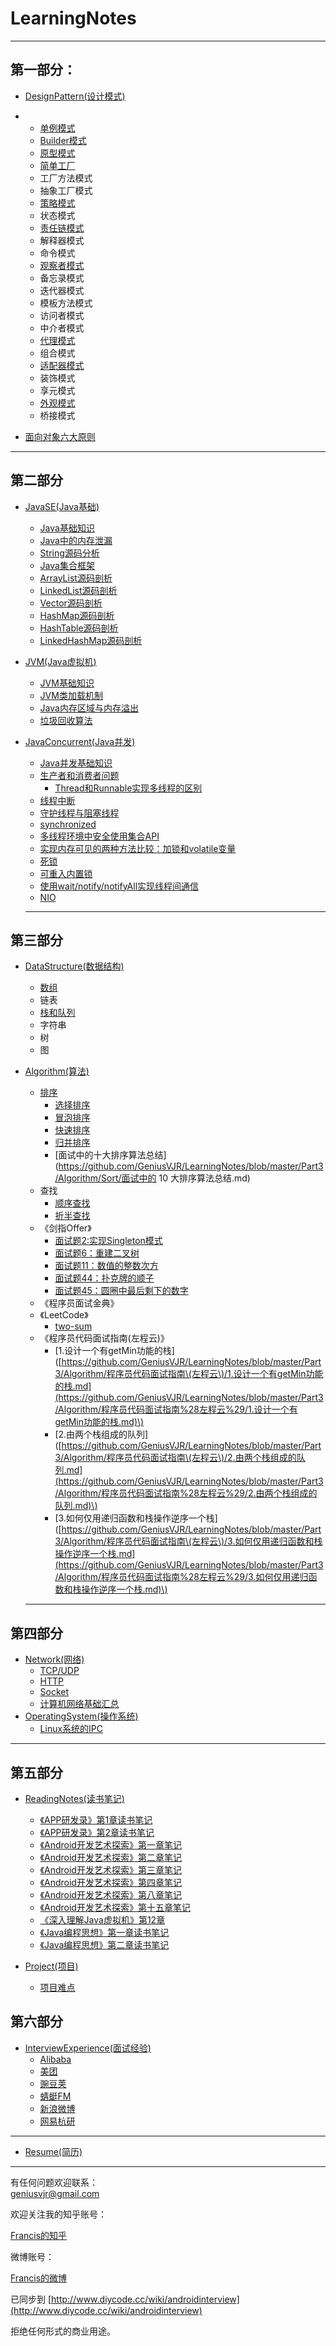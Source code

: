 # LearningNotes

---

## 第一部分：

* [DesignPattern\(设计模式\)](https://github.com/GeniusVJR/LearningNotes/tree/master/Part1/DesignPattern)

* * [单例模式](https://github.com/GeniusVJR/LearningNotes/blob/master/Part1/DesignPattern/单例模式.md)
  * [Builder模式](https://github.com/GeniusVJR/LearningNotes/blob/master/Part1/DesignPattern/Builder模式.md)
  * [原型模式](https://github.com/GeniusVJR/LearningNotes/blob/master/Part1/DesignPattern/原型模式.md)
  * [简单工厂](https://github.com/GeniusVJR/LearningNotes/blob/master/Part1/DesignPattern/简单工厂.md)
  * 工厂方法模式
  * 抽象工厂模式
  * [策略模式](https://github.com/GeniusVJR/LearningNotes/blob/master/Part1/DesignPattern/策略模式.md)
  * 状态模式
  * [责任链模式](https://github.com/GeniusVJR/LearningNotes/blob/master/Part1/DesignPattern/责任链模式.md)
  * 解释器模式
  * 命令模式
  * [观察者模式](https://github.com/GeniusVJR/LearningNotes/blob/master/Part1/DesignPattern/观察者模式.md)
  * 备忘录模式
  * 迭代器模式
  * 模板方法模式
  * 访问者模式
  * 中介者模式
  * [代理模式](https://github.com/GeniusVJR/LearningNotes/blob/master/Part1/DesignPattern/代理模式.md)
  * 组合模式
  * [适配器模式](https://github.com/GeniusVJR/LearningNotes/blob/master/Part1/DesignPattern/适配器模式.md)
  * 装饰模式
  * 享元模式
  * [外观模式](https://github.com/GeniusVJR/LearningNotes/blob/master/Part1/DesignPattern/外观模式.md)
  * 桥接模式
* [面向对象六大原则](#)



---

## 第二部分

* [JavaSE\(Java基础\)](https://github.com/GeniusVJR/LearningNotes/tree/master/Part2/JavaSE)

  * [Java基础知识](https://github.com/GeniusVJR/LearningNotes/blob/master/Part2/JavaSE/Java基础知识.md)
  * [Java中的内存泄漏](https://github.com/GeniusVJR/LearningNotes/blob/master/Part2/JavaSE/Java中的内存泄漏.md)
  * [String源码分析](https://github.com/GeniusVJR/LearningNotes/blob/master/Part2/JavaSE/String源码分析.md)
  * [Java集合框架](https://github.com/GeniusVJR/LearningNotes/blob/master/Part2/JavaSE/Java集合框架.md)
  * [ArrayList源码剖析](https://github.com/GeniusVJR/LearningNotes/blob/master/Part2/JavaSE/ArrayList源码剖析.md)
  * [LinkedList源码剖析](https://github.com/GeniusVJR/LearningNotes/blob/master/Part2/JavaSE/LinkedList源码剖析.md)
  * [Vector源码剖析](https://github.com/GeniusVJR/LearningNotes/blob/master/Part2/JavaSE/Vector源码剖析.md)
  * [HashMap源码剖析](https://github.com/GeniusVJR/LearningNotes/blob/master/Part2/JavaSE/HashMap源码剖析.md)
  * [HashTable源码剖析](https://github.com/GeniusVJR/LearningNotes/blob/master/Part2/JavaSE/HashTable源码剖析.md)
  * [LinkedHashMap源码剖析](https://github.com/GeniusVJR/LearningNotes/blob/master/Part2/JavaSE/LinkedHashMap源码剖析.md)

* [JVM\(Java虚拟机\)](https://github.com/GeniusVJR/LearningNotes/tree/master/Part2/JVM)

  * [JVM基础知识](https://github.com/GeniusVJR/LearningNotes/blob/master/Part2/JVM/JVM.md)
  * [JVM类加载机制](https://github.com/GeniusVJR/LearningNotes/blob/master/Part2/JVM/JVM类加载机制.md)
  * [Java内存区域与内存溢出](https://github.com/GeniusVJR/LearningNotes/blob/master/Part2/JVM/Java内存区域与内存溢出.md)
  * [垃圾回收算法](https://github.com/GeniusVJR/LearningNotes/blob/master/Part2/JVM/垃圾回收算法.md)

* [JavaConcurrent\(Java并发\)](https://github.com/GeniusVJR/LearningNotes/blob/master/Part2/JavaConcurrent/Java并发.md)

  * [Java并发基础知识](https://github.com/GeniusVJR/LearningNotes/blob/master/Part2/JavaConcurrent/Java并发基础知识.md)
  * [生产者和消费者问题](https://github.com/GeniusVJR/LearningNotes/blob/master/Part2/JavaConcurrent/生产者和消费者问题.md)
    * [Thread和Runnable实现多线程的区别](https://github.com/GeniusVJR/LearningNotes/blob/master/Part2/JavaConcurrent/Thread和Runnable实现多线程的区别.md) 
  * [线程中断](https://github.com/GeniusVJR/LearningNotes/blob/master/Part2/JavaConcurrent/线程中断.md)
  * [守护线程与阻塞线程](https://github.com/GeniusVJR/LearningNotes/blob/master/Part2/JavaConcurrent/守护线程与阻塞线程.md)
  * [synchronized](https://github.com/GeniusVJR/LearningNotes/blob/master/Part2/JavaConcurrent/Synchronized.md)
  * [多线程环境中安全使用集合API](https://github.com/GeniusVJR/LearningNotes/blob/master/Part2/JavaConcurrent/多线程环境中安全使用集合API.md)
  * [实现内存可见的两种方法比较：加锁和volatile变量](https://github.com/GeniusVJR/LearningNotes/blob/master/Part2/JavaConcurrent/实现内存可见的两种方法比较：加锁和volatile变量.md)
  * [死锁](https://github.com/GeniusVJR/LearningNotes/blob/master/Part2/JavaConcurrent/死锁.md)
  * [可重入内置锁](https://github.com/GeniusVJR/LearningNotes/blob/master/Part2/JavaConcurrent/可重入内置锁.md)
  * [使用wait/notify/notifyAll实现线程间通信](https://github.com/GeniusVJR/LearningNotes/blob/master/Part2/JavaConcurrent/使用wait:notify:notifyall实现线程间通信.md)
  * [NIO](https://github.com/GeniusVJR/LearningNotes/blob/master/Part2/JavaConcurrent/NIO.md)

  ---

## 第三部分

* [DataStructure\(数据结构\)](https://github.com/GeniusVJR/LearningNotes/tree/master/Part3/DataStructure)
  * [数组](https://github.com/GeniusVJR/LearningNotes/blob/master/Part3/DataStructure/数组.md)
  * 链表
  * [栈和队列](https://github.com/GeniusVJR/LearningNotes/blob/master/Part3/DataStructure/栈和队列.md)
  * 字符串
  * 树
  * 图
* [Algorithm\(算法\)]()

  * [排序](https://github.com/anAngryAnt/LearningNotes/tree/master/Part3/Algorithm/Sort)
    * [选择排序](https://github.com/anAngryAnt/LearningNotes/tree/master/Part3/Algorithm/Sort/选择排序.md)
    * [冒泡排序](https://github.com/anAngryAnt/LearningNotes/tree/master/Part3/Algorithm/Sort/冒泡排序.md)
    * [快速排序](https://github.com/anAngryAnt/LearningNotes/tree/master/Part3/Algorithm/Sort/快速排序.md)
    * [归并排序](https://github.com/anAngryAnt/LearningNotes/tree/master/Part3/Algorithm/Sort/归并排序.md)
    * [面试中的十大排序算法总结](https://github.com/GeniusVJR/LearningNotes/blob/master/Part3/Algorithm/Sort/面试中的 10 大排序算法总结.md)
  * 查找
    * [顺序查找](https://github.com/GeniusVJR/LearningNotes/blob/master/Part3/Algorithm/Lookup/顺序查找.md)
    * [折半查找](https://github.com/GeniusVJR/LearningNotes/blob/master/Part3/Algorithm/Lookup/折半查找.md)
  * 《剑指Offer》
    * [面试题2:实现Singleton模式](https://github.com/GeniusVJR/LearningNotes/blob/master/Part3/Algorithm/剑指Offer/1.七种方式实现singleton模式.md)
    * [面试题6：重建二叉树](https://github.com/GeniusVJR/LearningNotes/blob/master/Part3/Algorithm/剑指Offer/面试题6：重建二叉树.md)
    * [面试题11：数值的整数次方](https://github.com/GeniusVJR/LearningNotes/blob/master/Part3/Algorithm/剑指Offer/面试题11：数值的整数次方.md)
    * [面试题44：扑克牌的顺子](https://github.com/GeniusVJR/LearningNotes/blob/master/Part3/Algorithm/剑指Offer/面试题44：扑克牌的顺子.md)
    * [面试题45：圆圈中最后剩下的数字](https://github.com/GeniusVJR/LearningNotes/blob/master/Part3/Algorithm/剑指Offer/面试题45：圆圈中最后剩下的数字.md)
  * 《程序员面试金典》
  * 《LeetCode》
    * [two-sum](https://github.com/GeniusVJR/LearningNotes/blob/master/Part3/Algorithm/LeetCode/two-sum.md)
  * 《程序员代码面试指南\(左程云\)》
    * \[1.设计一个有getMin功能的栈\]\([https://github.com/GeniusVJR/LearningNotes/blob/master/Part3/Algorithm/程序员代码面试指南\(左程云\)/1.设计一个有getMin功能的栈.md](https://github.com/GeniusVJR/LearningNotes/blob/master/Part3/Algorithm/程序员代码面试指南%28左程云%29/1.设计一个有getMin功能的栈.md)\)
    * \[2.由两个栈组成的队列\]\([https://github.com/GeniusVJR/LearningNotes/blob/master/Part3/Algorithm/程序员代码面试指南\(左程云\)/2.由两个栈组成的队列.md](https://github.com/GeniusVJR/LearningNotes/blob/master/Part3/Algorithm/程序员代码面试指南%28左程云%29/2.由两个栈组成的队列.md)\)
    * \[3.如何仅用递归函数和栈操作逆序一个栈\]\([https://github.com/GeniusVJR/LearningNotes/blob/master/Part3/Algorithm/程序员代码面试指南\(左程云\)/3.如何仅用递归函数和栈操作逆序一个栈.md](https://github.com/GeniusVJR/LearningNotes/blob/master/Part3/Algorithm/程序员代码面试指南%28左程云%29/3.如何仅用递归函数和栈操作逆序一个栈.md)\)

  ---

## 第四部分

* [Network\(网络\)](https://github.com/GeniusVJR/LearningNotes/tree/master/Part4/Network)
  * [TCP/UDP](https://github.com/GeniusVJR/LearningNotes/blob/master/Part4/Network/TCP与UDP.md)
  * [HTTP](https://github.com/GeniusVJR/LearningNotes/blob/master/Part4/Network/Http协议.md)
  * [Socket](https://github.com/GeniusVJR/LearningNotes/blob/master/Part4/Network/Socket.md)
  * [计算机网络基础汇总](https://github.com/GeniusVJR/LearningNotes/blob/master/Part4/Network/计算机网络基础汇总.md)
* [OperatingSystem\(操作系统\)](https://github.com/GeniusVJR/LearningNotes/blob/master/Part4/OperatingSystem/操作系统.md)
  * [Linux系统的IPC](https://github.com/GeniusVJR/LearningNotes/blob/master/Part4/OperatingSystem/Linux系统的IPC.md)

---

## 第五部分

* [ReadingNotes\(读书笔记\)](https://github.com/GeniusVJR/LearningNotes/tree/master/Part5/ReadingNotes)

  * [《APP研发录》第1章读书笔记](https://github.com/GeniusVJR/LearningNotes/blob/master/Part5/ReadingNotes/《APP研发录》第1章读书笔记.md)
  * [《APP研发录》第2章读书笔记](https://github.com/GeniusVJR/LearningNotes/blob/master/Part5/ReadingNotes/《APP研发录》第2章读书笔记.md)
  * [《Android开发艺术探索》第一章笔记](https://github.com/GeniusVJR/LearningNotes/blob/master/Part5/ReadingNotes/《Android开发艺术探索》第一章笔记.md)
  * [《Android开发艺术探索》第二章笔记](https://github.com/GeniusVJR/LearningNotes/blob/master/Part5/ReadingNotes/《Android开发艺术探索》第二章笔记.md)
  * [《Android开发艺术探索》第三章笔记](https://github.com/GeniusVJR/LearningNotes/blob/master/Part5/ReadingNotes/《Android开发艺术探索》第三章笔记.md)
  * [《Android开发艺术探索》第四章笔记](https://github.com/GeniusVJR/LearningNotes/blob/master/Part5/ReadingNotes/《Android开发艺术探索》第四章笔记.md)
  * [《Android开发艺术探索》第八章笔记](https://github.com/GeniusVJR/LearningNotes/blob/master/Part5/ReadingNotes/《Android开发艺术探索》第八章笔记.md)
  * [《Android开发艺术探索》第十五章笔记](https://github.com/GeniusVJR/LearningNotes/blob/master/Part5/ReadingNotes/《Android开发艺术探索》第十五章笔记.md)
  * [《深入理解Java虚拟机》第12章](https://github.com/GeniusVJR/LearningNotes/blob/master/Part5/ReadingNotes/《深入理解java虚拟机》第12章.md)
  * [《Java编程思想》第一章读书笔记](https://github.com/GeniusVJR/LearningNotes/blob/master/Part5/ReadingNotes/《Java编程思想》第一章读书笔记.md)
  * [《Java编程思想》第二章读书笔记](https://github.com/GeniusVJR/LearningNotes/blob/master/Part5/ReadingNotes/《Java编程思想》第二章读书笔记.md)

* [Project\(项目\)](https://github.com/GeniusVJR/LearningNotes/tree/master/Part5/Project)

  * [项目难点](https://github.com/GeniusVJR/LearningNotes/blob/master/Part5/Project/项目.md)

## 第六部分

* [InterviewExperience\(面试经验\)](https://github.com/GeniusVJR/LearningNotes/tree/master/Part6/InterviewExperience)
  * [Alibaba](https://github.com/GeniusVJR/LearningNotes/blob/master/Part6/InterviewExperience/Alibaba.md)
  * [美团](https://github.com/GeniusVJR/LearningNotes/blob/master/Part6/InterviewExperience/美团.md)
  * [豌豆荚](https://github.com/GeniusVJR/LearningNotes/blob/master/Part6/InterviewExperience/豌豆荚.md)
  * [蜻蜓FM](https://github.com/GeniusVJR/LearningNotes/blob/master/Part6/InterviewExperience/蜻蜓FM.md)
  * [新浪微博](https://github.com/GeniusVJR/LearningNotes/blob/master/Part6/InterviewExperience/新浪微博.md)
  * [网易杭研](https://github.com/GeniusVJR/LearningNotes/blob/master/Part6/InterviewExperience/网易杭研.md)

---

* [Resume\(简历\)](https://zhuanlan.zhihu.com/p/20672941)

---

有任何问题欢迎联系：  
geniusvjr@gmail.com

欢迎关注我的知乎账号：

[Francis的知乎](https://www.zhihu.com/people/FrancisTao)

微博账号：

[Francis的微博](http://weibo.com/3627982543/profile?rightmod=1&wvr=6&mod=personinfo)

已同步到 [http://www.diycode.cc/wiki/androidinterview](http://www.diycode.cc/wiki/androidinterview)

拒绝任何形式的商业用途。

